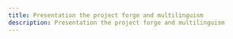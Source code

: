 ```yaml
---
title: Presentation the project forge and multilinguism
description: Presentation the project forge and multilinguism
---
```

